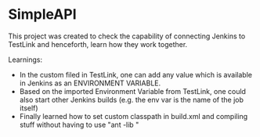 SimpleAPI
=========

This project was created to check the capability of connecting Jenkins
to TestLink and henceforth, learn how they work together.

Learnings:
  - In the custom filed in TestLink, one can add any value which is available
    in Jenkins as an ENVIRONMENT VARIABLE.
  - Based on the imported Environment Variable from TestLink, one could also
    start other Jenkins builds (e.g. the env var is the name of the job itself)
  - Finally learned how to set custom classpath in build.xml and compiling
    stuff without having to use "ant -lib <mylibsdir>"
 
